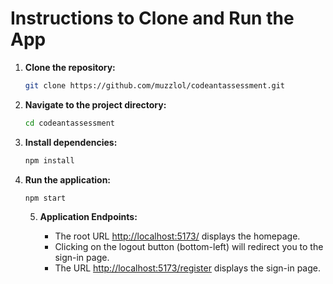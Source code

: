 # Instructions to Clone and Run the App

1. **Clone the repository:**
    ```sh
    git clone https://github.com/muzzlol/codeantassessment.git
    ```

2. **Navigate to the project directory:**
    ```sh
    cd codeantassessment
    ```

3. **Install dependencies:**
    ```sh
    npm install
    ```

4. **Run the application:**
    ```sh
    npm start
    ```
    5. **Application Endpoints:**

        - The root URL [http://localhost:5173/](http://localhost:5173/) displays the homepage.
        - Clicking on the logout button (bottom-left) will redirect you to the sign-in page.
        - The URL [http://localhost:5173/register](http://localhost:5173/register) displays the sign-in page.